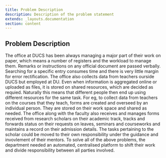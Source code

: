```yaml
---
title: Problem Description
description: Description of the problem statement
extends: _layouts.documentation
section: content
---
```


## Problem Description

The office at DUCS has been always managing a major part of their work on paper, which means a number of registers and the workload to manage them.  Remarks or instructions on any official document are passed verbally. Searching for a specific entry consumes time and there is very little margin for error rectification. The office also collects data from teachers ourside DUCS but employed at DU. Even when information is aggregated online or uploaded as files, it is stored on shared resources, which are decided as requied. Naturally this means that different people then end up using different resources for the same task. For eg, to collect data from teachers on the courses that they teach, forms are created and overseed by an individual person. They are stored on their work space and shared as needed. The office along with the faculty also receives and manages forms received from research scholars on their academic track, tracks and forwards status on their requests on leaves, seminars and courseworks and maintains a record on their admission details. The tasks pertaining to the scholar could be moved to their own responsibility under the guidance and invovlement of their mentors.  To solve all of the above problems, the department needed an automated, centralised platform to shift their work and divide responsibility between all parties involved.



